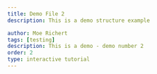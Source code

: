 ```yaml
---
title: Demo File 2
description: This is a demo structure example

author: Moe Richert
tags: [testing]
description: This is a demo - demo number 2
order: 2
type: interactive tutorial
---
```


